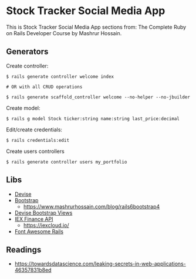 # Stock Tracker Social Media App

This is Stock Tracker Social Media App sections from: The Complete Ruby on Rails Developer Course by Mashrur Hossain.

## Generators

Create controller:

```
$ rails generate controller welcome index

# OR with all CRUD operations

$ rails generate scaffold_controller welcome --no-helper --no-jbuilder
```

Create model:

```
$ rails g model Stock ticker:string name:string last_price:decimal
```

Edit/create credentials:

```
$ rails credentials:edit
```

Create users controllers

```
$ rails generate controller users my_portfolio
```

## Libs

- [Devise](https://github.com/heartcombo/devise#starting-with-rails)
- [Bootstrap](https://getbootstrap.com/)
  - https://www.mashrurhossain.com/blog/rails6bootstrap4
- [Devise Bootstrap Views](https://github.com/hisea/devise-bootstrap-views)
- [IEX Finance API](https://github.com/dblock/iex-ruby-client)
  - https://iexcloud.io/
- [Font Awesome Rails](https://github.com/bokmann/font-awesome-rails)

## Readings

- https://towardsdatascience.com/leaking-secrets-in-web-applications-46357831b8ed
